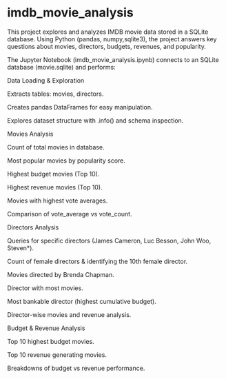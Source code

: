# imdb_movie_analysis
This project explores and analyzes IMDB movie data stored in a SQLite database. Using Python (pandas, numpy,sqlite3), the project answers key questions about movies, directors, budgets, revenues, and popularity.


The Jupyter Notebook (imdb_movie_analysis.ipynb) connects to an SQLite database (movie.sqlite) and performs:

Data Loading & Exploration

Extracts tables: movies, directors.

Creates pandas DataFrames for easy manipulation.

Explores dataset structure with .info() and schema inspection.

Movies Analysis

Count of total movies in database.

Most popular movies by popularity score.

Highest budget movies (Top 10).

Highest revenue movies (Top 10).

Movies with highest vote averages.

Comparison of vote_average vs vote_count.

Directors Analysis

Queries for specific directors (James Cameron, Luc Besson, John Woo, Steven*).

Count of female directors & identifying the 10th female director.

Movies directed by Brenda Chapman.

Director with most movies.

Most bankable director (highest cumulative budget).

Director-wise movies and revenue analysis.

Budget & Revenue Analysis

Top 10 highest budget movies.

Top 10 revenue generating movies.

Breakdowns of budget vs revenue performance.
